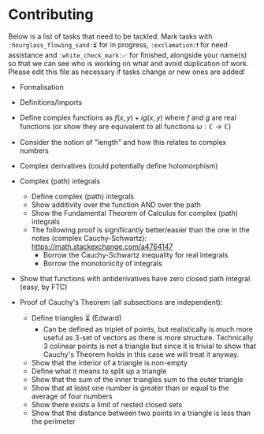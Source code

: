   # Contributing

Below is a list of tasks that need to be tackled. Mark tasks with `:hourglass_flowing_sand:⏳` for in progress, `:exclamation:❗` for need assistance and `:white_check_mark:✅` for finished, alongside your name(s) so that we can see who is working on what and avoid duplication of work. Please edit this file as necessary if tasks change or new ones are added!

* Formalisation
* Definitions/Imports
* Define complex functions as $f(x,y)+ig(x,y)$ where $f$ and $g$ are real functions (or show they are equivalent to all functions $\omega: \mathbb{C} \rightarrow \mathbb{C}$)
* Consider the notion of "length" and how this relates to complex numbers
* Complex derivatives (could potentially define holomorphism)
* Complex (path) integrals
    * Define complex (path) integrals
    * Show additivity over the function AND over the path
    * Show the Fundamental Theorem of Calculus for complex (path) integrals 
    * The following proof is significantly better/easier than the one in the notes (complex Cauchy-Schwartz): https://math.stackexchange.com/a4764147
        * Borrow the Cauchy-Schwartz inequality for real integrals
        * Borrow the monotonicity of integrals
* Show that functions with antiderivatives have zero closed path integral (easy, by FTC)

* Proof of Cauchy's Theorem (all subsections are independent):
    * Define triangles ⏳ (Edward)
        * Can be defined as triplet of points, but realistically is much more useful as 3-set of vectors as there is more structure. Technically 3 colinear points is not a triangle but since it is trivial to show that Cauchy's Theorem holds in this case we will treat it anyway.
    * Show that the interior of a triangle is non-empty
    * Define what it means to split up a triangle
    * Show that the sum of the inner triangles sum to the outer triangle
    * Show that at least one number is greater than or equal to the average of four numbers
    * Show there exists a limit of nested closed sets
    * Show that the distance between two points in a triangle is less than the perimeter
